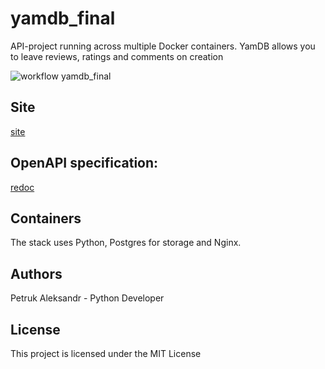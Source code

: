 # yamdb_final
API-project running across multiple Docker containers. YamDB allows you to leave reviews, ratings and comments on creation

![workflow yamdb_final](https://github.com/fattybobcat/yamdb_final/workflows/yamdb/badge.svg)

## Site
[site](http://84.201.140.114)

## OpenAPI specification:
[redoc](http://84.201.140.114/redoc/)

## Containers
The stack uses Python, Postgres for storage and Nginx.

## Authors
Petruk Aleksandr - Python Developer

## License
This project is licensed under the MIT License

